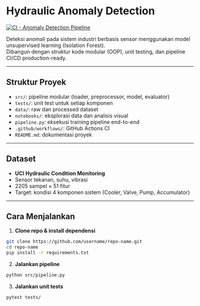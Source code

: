 # Hydraulic Anomaly Detection

[![CI - Anomaly Detection Pipeline](https://github.com/naufaldahafizh/hydraulic-anomaly-detection/actions/workflows/ci.yml/badge.svg)](https://github.com/naufaldahafizh/hydraulic-anomaly-detection/actions)

Deteksi anomali pada sistem industri berbasis sensor menggunakan model unsupervised learning (Isolation Forest).  
Dibangun dengan struktur kode modular (OOP), unit testing, dan pipeline CI/CD production-ready.

---

## Struktur Proyek

- `src/`: pipeline modular (loader, preprocessor, model, evaluator)
- `tests/`: unit test untuk setiap komponen
- `data/`: raw dan processed dataset
- `notebooks/`: eksplorasi data dan analisis visual
- `pipeline.py`: eksekusi training pipeline end-to-end
- `.github/workflows/`: GitHub Actions CI
- `README.md`: dokumentasi proyek

---

## Dataset
- **UCI Hydraulic Condition Monitoring**
- Sensor tekanan, suhu, vibrasi
- 2205 sampel × 51 fitur
- Target: kondisi 4 komponen sistem (Cooler, Valve, Pump, Accumulator)

---

## Cara Menjalankan

1. **Clone repo & install dependensi**
```bash
git clone https://github.com/username/repo-name.git
cd repo-name
pip install -r requirements.txt
```

2. **Jalankan pipeline**
```bash
python src/pipeline.py
```

3. **Jalankan unit tests**
```bash
pytest tests/
```
